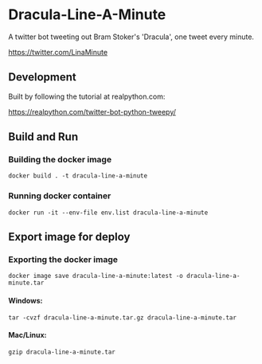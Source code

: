 # Dracula-Line-A-Minute
A twitter bot tweeting out Bram Stoker's 'Dracula', one tweet every minute.

https://twitter.com/LinaMinute

## Development
Built by following the tutorial at realpython.com:

https://realpython.com/twitter-bot-python-tweepy/


## Build and Run

### Building the docker image
`docker build . -t dracula-line-a-minute`

### Running docker container
`docker run -it --env-file env.list dracula-line-a-minute`


## Export image for deploy

### Exporting the docker image
`docker image save dracula-line-a-minute:latest -o dracula-line-a-minute.tar`

#### Windows:
`tar -cvzf dracula-line-a-minute.tar.gz dracula-line-a-minute.tar`

#### Mac/Linux:
`gzip dracula-line-a-minute.tar`
